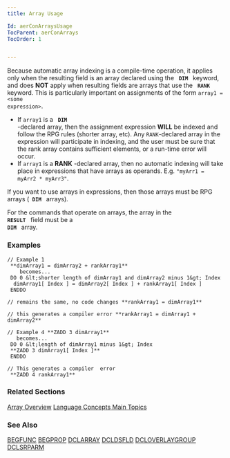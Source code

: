 ```yaml
---
title: Array Usage

Id: aerConArraysUsage
TocParent: aerConArrays
TocOrder: 1


---
```


Because automatic array indexing is a compile-time operation, it applies only when the resulting field is an array declared using the <code> **DIM** </code> keyword, and does **NOT** apply when resulting fields are arrays that use the <code> **RANK** </code> keyword. This is particularly important on assignments of the form <code>array1 = &lt;some expression&gt;</code>. 

- If <code>array1</code> is a <code> **DIM** </code>-declared array, then the assignment expression **WILL** be indexed and follow the RPG rules (shorter array, etc). Any <code>RANK</code>-declared array in the expression will participate in indexing, and the user must be sure that the rank array contains sufficient elements, or a run-time error will occur.
- If <code>array1</code> is a **RANK** -declared array, then no automatic indexing will take place in expressions that have arrays as operands. E.g. <code>"myArr1 = myArr2 * myArr3"</code>. 

If you want to use arrays in expressions, then those arrays must be RPG arrays (<code> **DIM** </code> arrays).

For the commands that operate on arrays, the array in the <code> **RESULT** </code> field must be a <code> **DIM** </code> array. 

### Examples

```
// Example 1
 **dimArray1 = dimArray2 + rankArray1** 
    becomes... 
 DO 0 &lt;shorter length of dimArray1 and dimArray2 minus 1&gt; Index
  dimArray1[ Index ] = dimArray2[ Index ] + rankArray1[ Index ]
 ENDDO

// remains the same, no code changes **rankArray1 = dimArray1**  

// this generates a compiler error **rankArray1 = dimArray1 + dimArray2** 

// Example 4 **ZADD 3 dimArray1** 
   becomes...
 DO 0 &lt;length of dimArray1 minus 1&gt; Index 
 **ZADD 3 dimArray1[ Index ]** 
 ENDDO

// This generates a compiler  error
 **ZADD 4 rankArray1** 
```

### Related Sections
[Array Overview](aerConArraysOverview.html)
[Language Concepts Main Topics](aerConLanguageConceptsMain.html) 

### See Also
[BEGFUNC](BEGFUNC.html)
[BEGPROP](BEGPROP.html)
[DCLARRAY](DCLARRAY.html)
[DCLDSFLD](DCLDSFLD.html)
[DCLOVERLAYGROUP](DCLOVERLAYGROUP.html)
[DCLSRPARM](DCLSRPARM.html) 
